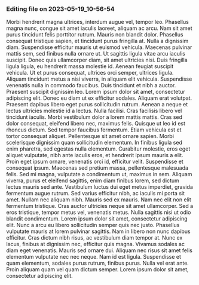 

### Editing file on 2023-05-19_10-56-54

Morbi hendrerit magna ultrices, interdum augue vel, tempor leo. Phasellus magna nunc, congue sit amet iaculis laoreet, aliquam ac arcu. Nam sit amet purus tincidunt felis porttitor rutrum. Mauris non blandit dolor. Phasellus consequat tristique sapien, et tincidunt purus fringilla at. Nulla a dignissim diam. Suspendisse efficitur mauris ut euismod vehicula. Maecenas pulvinar mattis sem, sed finibus nulla ornare ut. Ut sagittis ligula vitae arcu iaculis suscipit. Donec quis ullamcorper diam, sit amet ultricies nisi. Duis fringilla ligula ligula, eu hendrerit massa molestie id. Aenean feugiat suscipit vehicula.
Ut et purus consequat, ultrices orci semper, ultrices ligula. Aliquam tincidunt metus a nisi viverra, in aliquam elit vehicula. Suspendisse venenatis nulla in commodo faucibus. Duis tincidunt et nibh a auctor. Praesent suscipit dignissim leo. Lorem ipsum dolor sit amet, consectetur adipiscing elit. Donec eu diam ut ex efficitur sodales. Aliquam erat volutpat. Praesent dapibus libero eget purus sollicitudin rutrum. Aenean a neque et lectus ultricies molestie id a lectus. Nulla facilisi.
Cras facilisis libero vel tincidunt iaculis. Morbi vestibulum dolor a lorem mattis mattis. Cras sed dolor consequat, eleifend libero nec, maximus felis. Quisque ut leo id est rhoncus dictum. Sed tempor faucibus fermentum. Etiam vehicula est et tortor consequat aliquet. Pellentesque sit amet ornare sapien. Morbi scelerisque dignissim quam sollicitudin elementum. In finibus ligula sed enim pharetra, sed egestas nulla elementum. Curabitur molestie, eros eget aliquet vulputate, nibh ante iaculis eros, et hendrerit ipsum mauris a elit. Proin eget ipsum ornare, venenatis orci id, efficitur velit. Suspendisse et consequat ipsum. Maecenas sed pretium massa, pellentesque malesuada felis. Sed mi magna, vulputate a condimentum ut, maximus in sem. Aliquam viverra, purus et eleifend sagittis, enim diam finibus lorem, sed dictum lectus mauris sed ante.
Vestibulum luctus dui eget metus imperdiet, gravida fermentum augue rutrum. Sed varius efficitur nibh, ac iaculis mi porta sit amet. Nullam nec aliquam nibh. Mauris sed ex mauris. Nam nec elit non elit fermentum tristique. Cras auctor ultricies neque sit amet ullamcorper. Sed a eros tristique, tempor metus vel, venenatis metus. Nulla sagittis nisi ut odio blandit condimentum. Lorem ipsum dolor sit amet, consectetur adipiscing elit. Nunc a arcu eu libero sollicitudin semper quis nec justo.
Phasellus vulputate mauris at lorem pulvinar sagittis. Nam in libero non nunc dapibus efficitur. Cras dictum nibh risus, ac vestibulum diam tempor at. Nunc ex lacus, finibus at dignissim nec, efficitur quis magna. Vivamus sodales ac diam eget venenatis. Mauris sed ornare dui. Aliquam nec risus sit amet felis elementum vulputate nec nec neque. Nam id est ligula. Suspendisse et quam elementum, sodales purus rutrum, finibus purus. Nulla vel erat ante. Proin aliquam quam vel quam dictum semper. Lorem ipsum dolor sit amet, consectetur adipiscing elit.


